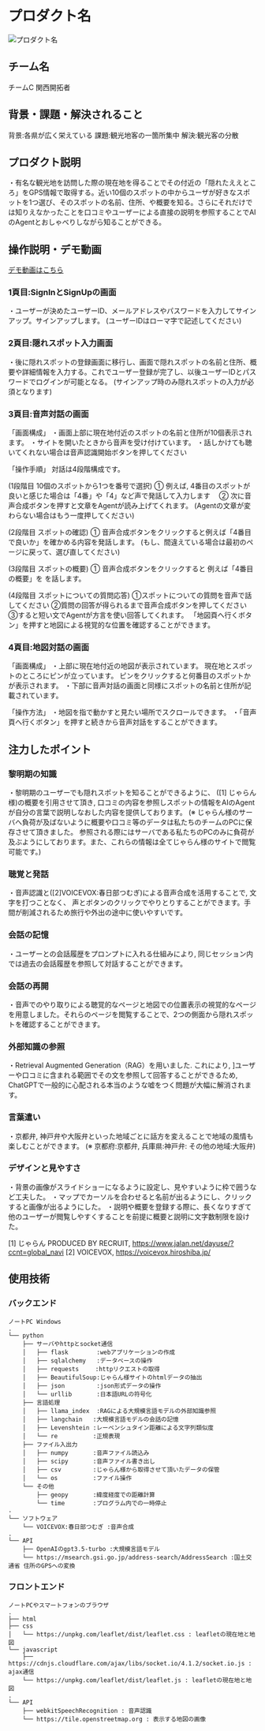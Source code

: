 # プロダクト名 
<!-- プロダクト名に変更してください -->

![プロダクト名](https://kc3.me/cms/wp-content/uploads/2023/11/2b1b6d9083182c0ce0aeb60000b4d7a7.png)
<!-- プロダクト名・イメージ画像を差し変えてください -->


## チーム名
チームC 関西開拓者
<!-- チームIDとチーム名を入力してください -->


## 背景・課題・解決されること

<!-- テーマ「関西をいい感じに」に対して、考案するプロダクトがどういった(Why)背景から思いついたのか、どのよう(What)な課題があり、どのよう(How)に解決するのかを入力してください -->
背景:各県が広く栄えている
課題:観光地客の一箇所集中
解決:観光客の分散


## プロダクト説明

<!-- 開発したプロダクトの説明を入力してください -->
・有名な観光地を訪問した際の現在地を得ることでその付近の「隠れたええところ」をGPS情報で取得する。近い10個のスポットの中からユーザが好きなスポットを1つ選び、そのスポットの名前、住所、や概要を知る。さらにそれだけでは知りえなかったことを口コミやユーザーによる直接の説明を参照することでAIのAgentとおしゃべりしながら知ることができる。


## 操作説明・デモ動画
[デモ動画はこちら](https://www.youtube.com/watch?v=_FAA15ARmas)
<!-- 開発したプロダクトの操作説明について入力してください。また、操作説明デモ動画があれば、埋め込みやリンクを記載してください -->

### 1頁目:SignInとSignUpの画面

・ユーザーが決めたユーザーID、メールアドレスやパスワードを入力してサインアップ。サインアップします。
(ユーザーIDはローマ字で記述してください)



### 2頁目:隠れスポット入力画面

・後に隠れスポットの登録画面に移行し、画面で隠れスポットの名前と住所、概要や詳細情報を入力する。これでユーザー登録が完了し、以後ユーザーIDとパスワードでログインが可能となる。
(サインアップ時のみ隠れスポットの入力が必須となります)



### 3頁目:音声対話の画面


「画面構成」
・画面上部に現在地付近のスポットの名前と住所が10個表示されます。
・サイトを開いたときから音声を受け付けています。
・話しかけても聴いてくれない場合は音声認識開始ボタンを押してください


「操作手順」
対話は4段階構成です。

(1段階目 10個のスポットから1つを番号で選択)
① 例えば, 4番目のスポットが良いと感じた場合は「4番」や「4」など声で発話して入力します　
② 次に音声合成ボタンを押すと文章をAgentが読み上げてくれます。
(Agentの文章が変わらない場合はもう一度押してください)

(2段階目 スポットの確認)
① 音声合成ボタンをクリックすると例えば「4番目で良いか」を確かめる内容を発話します。
(もし、間違えている場合は最初のページに戻って、選び直してください)

(3段階目 スポットの概要)
① 音声合成ボタンをクリックすると 例えば「4番目の概要」を
を話します。

(4段階目 スポットについての質問応答)
①スポットについての質問を音声で話してください
②質問の回答が得られるまで音声合成ボタンを押してください
③すると短い文でAgentが方言を使い回答してくれます。
「地図頁へ行くボタン」を押すと地図による視覚的な位置を確認することができます。



### 4頁目:地図対話の画面

「画面構成」
・上部に現在地付近の地図が表示されています。
現在地とスポットのところにピンが立っています。
ピンをクリックすると何番目のスポットかが表示されます。
・下部に音声対話の画面と同様にスポットの名前と住所が記載されています。

「操作方法」
・地図を指で動かすと見たい場所でスクロールできます。
・「音声頁へ行くボタン」を押すと続きから音声対話をすることができます。


## 注力したポイント

<!-- 開発したプロダクトの中で、特に注力して作成した箇所・ポイントについて入力してください -->

### 黎明期の知識
・黎明期のユーザーでも隠れスポットを知ることができるように、 ([1] じゃらん様)の概要を引用させて頂き, 口コミの内容を参照しスポットの情報をAIのAgentが自分の言葉で説明しなおした内容を提供しております。
(※ じゃらん様のサーバへ負荷が及ばないように概要や口コミ等のデータは私たちのチームのPCに保存させて頂きました。 参照される際にはサーバである私たちのPCのみに負荷が及ぶようにしております。また、これらの情報は全てじゃらん様のサイトで閲覧可能です。)

### 聴覚と発話
・音声認識と([2]VOICEVOX:春日部つむぎ)による音声合成を活用することで, 文字を打つことなく、 声とボタンのクリックでやりとりすることができます。手間が削減されるため旅行や外出の途中に使いやすいです。

### 会話の記憶
・ユーザーとの会話履歴をプロンプトに入れる仕組みにより, 同じセッション内では過去の会話履歴を参照して対話することができます。

### 会話の再開
・音声でのやり取りによる聴覚的なページと地図での位置表示の視覚的なページを用意しました。それらのページを閲覧することで、2つの側面から隠れスポットを確認することができます。

### 外部知識の参照
・Retrieval Augmented Generation（RAG）を用いました. これにより, ]ユーザーや口コミに含まれる範囲でその文を参照して回答することができるため, ChatGPTで一般的に心配される本当のような嘘をつく問題が大幅に解消されます。

### 言葉遣い
・京都弁, 神戸弁や大阪弁といった地域ごとに話方を変えることで地域の風情も楽しむことができます。
(※ 京都府:京都弁, 兵庫県:神戸弁: その他の地域:大阪弁) 

### デザインと見やすさ
・背景の画像がスライドショーになるように設定し、見やすいように枠で囲うなど工夫した。
・マップでカーソルを合わせると名前が出るようにし、クリックすると画像が出るようにした。
・説明や概要を登録する際に、長くなりすぎて他のユーザーが閲覧しやすくすることを前提に概要と説明に文字数制限を設けた。


[1] じゃらん PRODUCED BY RECRUIT, https://www.jalan.net/dayuse/?ccnt=global_navi
[2] VOICEVOX, https://voicevox.hiroshiba.jp/

## 使用技術

<!-- 使用技術を入力してください -->
### バックエンド

```
ノートPC Windows  
.
└── python
    ├── サーバやhttpとsocket通信
    │   ├── flask        :webアプリケーションの作成
    │   ├── sqlalchemy   :データベースの操作
    │   ├── requests　   :httpリクエストの取得
    │   ├── BeautifulSoup:じゃらん様サイトのhtmlデータの抽出
    │   ├── json         :json形式データの操作
    │   └── urllib       :日本語URLの符号化
    ├── 言語処理
    │   ├── llama_index  :RAGによる大規模言語モデルの外部知識参照
    │   ├── langchain   :大規模言語モデルの会話の記憶
    │   ├── Levenshtein :レーベンシュタイン距離による文字列類似度
    │   └── re          :正規表現
    ├── ファイル入出力
    │   ├── numpy       :音声ファイル読込み
    │   ├── scipy       :音声ファイル書き出し
    │   ├── csv         :じゃらん様から取得させて頂いたデータの保管
    │   └── os          :ファイル操作
    └── その他
        ├── geopy　　　  :緯度経度での距離計算
        └── time        :プログラム内での一時停止
.
└── ソフトウェア
    └── VOICEVOX:春日部つむぎ :音声合成 
.
└── API
    ├── OpenAIのgpt3.5-turbo :大規模言語モデル
    └── https://msearch.gsi.go.jp/address-search/AddressSearch :国土交通省 住所のGPSへの変換
```


### フロントエンド
```
ノートPCやスマートフォンのブラウザ  
.   
├── html
├── css
│   └── https://unpkg.com/leaflet/dist/leaflet.css : leafletの現在地と地図
└── javascript
    ├── https://cdnjs.cloudflare.com/ajax/libs/socket.io/4.1.2/socket.io.js : ajax通信
    └── https://unpkg.com/leaflet/dist/leaflet.js : leafletの現在地と地図 
.
└── API
    ├── webkitSpeechRecognition : 音声認識
    └── https://tile.openstreetmap.org : 表示する地図の画像 
```
  
<!--
markdownの記法はこちらを参照してください！
https://docs.github.com/ja/get-started/writing-on-github/getting-started-with-writing-and-formatting-on-github/basic-writing-and-formatting-syntax
-->
